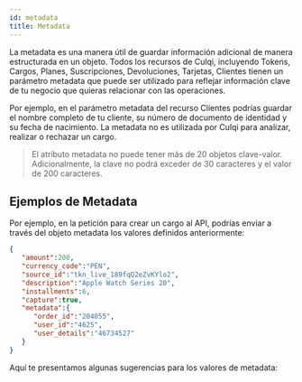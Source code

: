 ```yaml
---
id: metadata
title: Metadata
---
```


La metadata es una manera útil de guardar información adicional de manera estructurada en un objeto. Todos los recursos de Culqi, incluyendo Tokens, Cargos, Planes, Suscripciones, Devoluciones, Tarjetas, Clientes tienen un parámetro metadata que puede ser utilizado para reflejar información clave de tu negocio que quieras relacionar con las operaciones.

Por ejemplo, en el parámetro metadata del recurso Clientes podrías guardar el nombre completo de tu cliente, su número de documento de identidad y su fecha de nacimiento. La metadata no es utilizada por Culqi para analizar, realizar o rechazar un cargo.

> El atributo metadata no puede tener más de 20 objetos clave-valor. Adicionalmente, la clave no podrá exceder de 30 caracteres y el valor de 200 caracteres.

##  Ejemplos de Metadata

Por ejemplo, en la petición para crear un cargo al API, podrías enviar a través del objeto metadata los valores definidos anteriormente:

```json
{
   "amount":200,
   "currency_code":"PEN",
   "source_id":"tkn_live_189fqQ2eZvKYlo2",
   "description":"Apple Watch Series 20",
   "installments":6,
   "capture":true,
   "metadata":{
      "order_id":"204055",
      "user_id":"4625",
      "user_details":"46734527"
   }
}
```

Aquí te presentamos algunas sugerencias para los valores de metadata: